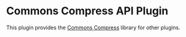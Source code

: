 # Commons Compress API Plugin

This plugin provides the [Commons Compress](https://commons.apache.org/proper/commons-compress/) library for other plugins.
